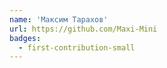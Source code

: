 ```yaml
---
name: 'Максим Тарахов'
url: https://github.com/Maxi-Mini
badges:
  - first-contribution-small
---
```

